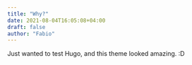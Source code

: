 ```yaml
---
title: "Why?"
date: 2021-08-04T16:05:08+04:00
draft: false
author: "Fabio"
---
```


Just wanted to test Hugo, and this theme looked amazing. :D
